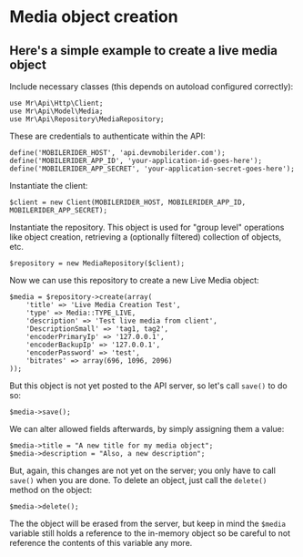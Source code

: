 # Media object creation

## Here's a simple example to create a live media object

Include necessary classes (this depends on autoload configured correctly):

    use Mr\Api\Http\Client;
    use Mr\Api\Model\Media;
    use Mr\Api\Repository\MediaRepository;

These are credentials to authenticate within the API:

    define('MOBILERIDER_HOST', 'api.devmobilerider.com');
    define('MOBILERIDER_APP_ID', 'your-application-id-goes-here');
    define('MOBILERIDER_APP_SECRET', 'your-application-secret-goes-here');

Instantiate the client:

    $client = new Client(MOBILERIDER_HOST, MOBILERIDER_APP_ID, MOBILERIDER_APP_SECRET);

Instantiate the repository. This object is used for "group level" operations like object creation, retrieving a (optionally filtered) collection of objects, etc.

    $repository = new MediaRepository($client);

Now we can use this repository to create a new Live Media object:

    $media = $repository->create(array(
        'title' => 'Live Media Creation Test',
        'type' => Media::TYPE_LIVE,
        'description' => 'Test live media from client',
        'DescriptionSmall' => 'tag1, tag2',
        'encoderPrimaryIp' => '127.0.0.1',
        'encoderBackupIp' => '127.0.0.1',
        'encoderPassword' => 'test',
        'bitrates' => array(696, 1096, 2096)
    ));

But this object is not yet posted to the API server, so let's call `save()` to do so:

    $media->save();

We can alter allowed fields afterwards, by simply assigning them a value:

    $media->title = "A new title for my media object";
    $media->description = "Also, a new description";

But, again, this changes are not yet on the server; you only have to call `save()` when you are done. To delete an object, just call the `delete()` method on the object:

    $media->delete();

The the object will be erased from the server, but keep in mind the `$media` variable still holds a reference to the in-memory object so be careful to not reference the contents of this variable any more.

